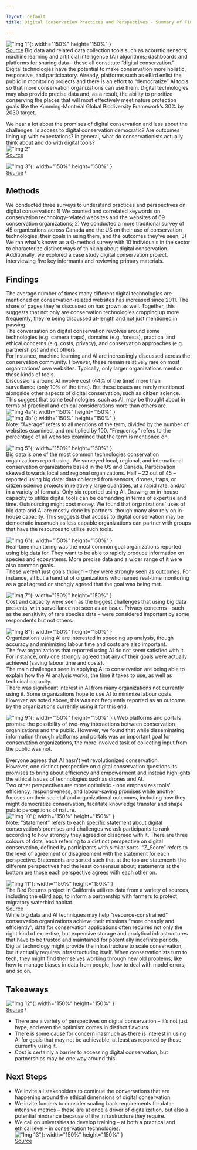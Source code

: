```yaml
---

layout: default
title: Digital Conservation Practices and Perspectives - Summary of Findings

---
```



!["Img 1"](assets/img/digconsummary/img1.png "Img 1"){: width="150%" height="150%" } \
[Source](https://blog.nature.org/2013/05/27/boucher-bird-blog-apps-smart-birder/) Big data and related data collection tools such as acoustic sensors; machine learning and artificial intelligence (AI) algorithms; dashboards and platforms for sharing data – these all constitute “digital conservation.” Digital technologies have the potential to make conservation more holistic, responsive, and participatory. Already, platforms such as eBird enlist the public in monitoring projects and there is an effort to “democratize” AI tools so that more conservation organizations can use them. Digital technologies may also provide precise data and, as a result, the ability to prioritize conserving the places that will most effectively meet nature protection goals like the Kunming-Montréal Global Biodiversity Framework’s 30% by 2030 target.

We hear a lot about the promises of digital conservation and less about the challenges. Is access to digital conservation democratic? Are outcomes lining up with expectations? In general, what do conservationists actually think about and do with digital tools? \
!["Img 2"](assets/img/digconsummary/img2.png "Img 2") \
[Source](https://cnr.ncsu.edu/news/2022/01/transforming-data-into-conservation/)

!["Img 3"](assets/img/digconsummary/img3.png "Img 3"){: width="150%" height="150%" } \
[Source](https://commons.wikimedia.org/wiki/File:Online_Survey_Icon_or_logo.svg) \
## Methods
We conducted three surveys to understand practices and perspectives on digital conservation: 1) We counted and correlated keywords on conservation technology-related websites and the websites of 69 conservation organizations; 2) We conducted a more traditional survey of 45 organizations across Canada and the US on their use of conservation technologies, their goals in using them, and the outcomes they’ve seen; 3) We ran what’s known as a Q-method survey with 10 individuals in the sector to characterize distinct ways of thinking about digital conservation. Additionally, we explored a case study digital conservation project, interviewing five key informants and reviewing primary materials.

## Findings
The average number of times many different digital technologies are mentioned on conservation-related websites has increased since 2011. The share of pages they’re discussed on has grown as well. Together, this suggests that not only are conservation technologies cropping up more frequently, they’re being discussed at-length and not just mentioned in passing. \
The conversation on digital conservation revolves around some technologies (e.g. camera traps), domains (e.g. forests), practical and ethical concerns (e.g. costs, privacy), and conservation approaches (e.g. partnerships) and not others. \
For instance, machine learning and AI are increasingly discussed across the conservation community. However, these remain relatively rare on most organizations’ own websites. Typically, only larger organizations mention these kinds of tools. \
Discussions around AI involve cost (44% of the time) more than surveillance (only 10% of the time). But these issues are rarely mentioned alongside other aspects of digital conservation, such as citizen science. This suggest that some technologies, such as AI, may be thought about in terms of practical and ethical considerations more than others are. \
!["Img 4a"](assets/img/digconsummary/img4a.png "Img 4a"){: width="150%" height="150%" } \
!["Img 4b"](assets/img/digconsummary/img4b.png "Img 4b"){: width="150%" height="150%" } \
Note: “Average” refers to all mentions of the term, divided by the number of websites examined, and multiplied by 100. “Frequency” refers to the percentage of all websites examined that the term is mentioned on.

!["Img 5"](assets/img/digconsummary/img5.png "Img 5"){: width="150%" height="150%" } \
Big data is one of the most common technologies conservation organizations report using. We surveyed local, regional, and international conservation organizations based in the US and Canada. Participation skewed towards local and regional organizations. Half – 22 out of 45 – reported using big data: data collected from sensors, drones, traps, or citizen science projects in relatively large quantities, at a rapid rate, and/or in a variety of formats. Only six reported using AI. Drawing on in-house capacity to utilize digital tools can be demanding in terms of expertise and time. Outsourcing might cost money. We found that organizations’ uses of big data and AI are mostly done by partners, though many also rely on in-house capacity. This suggests that access to digital conservation may be democratic inasmuch as less capable organizations can partner with groups that have the resources to utilize such tools.

!["Img 6"](assets/img/digconsummary/img6.png "Img 6"){: width="150%" height="150%" } \
Real-time monitoring was the most common goal organizations reported using big data for. They want to be able to rapidly produce information on species and ecosystems. More precise data and a wider range of it were also common goals. \
These weren’t just goals though – they were strongly seen as outcomes. For instance, all but a handful of organizations who named real-time monitoring as a goal agreed or strongly agreed that the goal was being met.

!["Img 7"](assets/img/digconsummary/img7.png "Img 7"){: width="150%" height="150%" } \
Cost and capacity were seen as the biggest challenges that using big data presents, with surveillance not seen as an issue. Privacy concerns – such as the sensitivity of rare species data – were considered important by some respondents but not others.

!["Img 8"](assets/img/digconsummary/img8.png "Img 8"){: width="150%" height="150%" } \
Organizations using AI are interested in speeding up analysis, though accuracy and minimizing labour time and costs are also important. \
The few organizations that reported using AI do not seem satisfied with it. For instance, only one strongly agreed that any of their goals were actually achieved (saving labour time and costs). \
The main challenges seen in applying AI to conservation are being able to explain how the AI analysis works, the time it takes to use, as well as technical capacity. \
There was significant interest in AI from many organizations not currently using it. Some organizations hope to use AI to minimize labour costs. However, as noted above, this was not frequently reported as an outcome by the organizations currently using it for this end.

!["Img 9"](assets/img/digconsummary/img1.png "Img 9"){: width="150%" height="150%" } \ 
Web platforms and portals promise the possibility of two-way interactions between conservation organizations and the public. However, we found that while disseminating information through platforms and portals was an important goal for conservation organizations, the more involved task of collecting input from the public was not.

Everyone agrees that AI hasn’t yet revolutionized conservation. \
However, one distinct perspective on digital conservation questions its promises to bring about efficiency and empowerment and instead highlights the ethical issues of technologies such as drones and AI. \
Two other perspectives are more optimistic - one emphasizes tools’ efficiency, responsiveness, and labour-saving promises while another focuses on their societal and organizational outcomes, including how they might democratize conservation, facilitate knowledge transfer and shape public perceptions of nature. \
!["Img 10"](assets/img/digconsummary/img10.png "Img 10"){: width="150%" height="150%" } \
Note: “Statement” refers to each specific statement about digital conservation’s promises and challenges we ask participants to rank according to how strongly they agreed or disagreed with it. There are three colours of dots, each referring to a distinct perspective on digital conservation, defined by participants with similar sorts. “Z_Score” refers to the level of agreement or disagreement with the statement for each perspective. Statements are sorted such that at the top are statements the different perspectives had the least consensus about; statements at the bottom are those each perspective agrees with each other on.

!["Img 11"](assets/img/digconsummary/img11.png "Img 11"){: width="150%" height="150%" } \
The Bird Returns project in California utilizes data from a variety of sources, including the eBird app, to inform a partnership with farmers to protect migratory waterbird habitat. \
[Source](http://www.calricenews.org/wp-content/uploads/2017/06/BR-Workshop-Presentation-June20171.pdf) \
While big data and AI techniques may help “resource-constrained” conservation organizations achieve their missions “more cheaply and efficiently”, data for conservation applications often requires not only the right kind of expertise, but expensive storage and analytical infrastructures that have to be trusted and maintained for potentially indefinite periods. Digital technology might provide the infrastructure to scale conservation, but it actually requires infrastructuring itself. When conservationists turn to tech, they might find themselves working through new old problems, like how to manage biases in data from people, how to deal with model errors, and so on.

## Takeaways
!["Img 12"](assets/img/digconsummary/img12.png "Img 12"){: width="150%" height="150%" } \
[Source](https://www.iis-rio.org/en/projects/naturemap-priority-areas-for-conservation-and-restoration-of-natural-systems/) \
* There are a variety of perspectives on digital conservation – it’s not just hype, and even the optimism comes in distinct flavours.
* There is some cause for concern inasmuch as there is interest in using AI for goals that may not be achievable, at least as reported by those currently using it.
* Cost is certainly a barrier to accessing digital conservation, but partnerships may be one way around this.

## Next Steps
* We invite all stakeholders to continue the conversations that are happening around the ethical dimensions of digital conservation.
* We invite funders to consider scaling back requirements for data-intensive metrics – these are at once a driver of digitalization, but also a potential hindrance because of the infrastructure they require.
* We call on universities to develop training – at both a practical and ethical level – in conservation technologies. \
!["Img 13"](assets/img/digconsummary/img13.png "Img 13"){: width="150%" height="150%" } \
[Source](https://www.conservation.org/blog/in-blockchain-technology-a-futuristic-solution-to-conservations-greatest-challenges)


